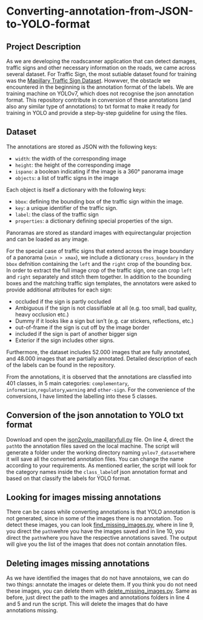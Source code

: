 # Converting-annotation-from-JSON-to-YOLO-format
## Project Description
As we are developing the roadscanner application that can detect damages, traffic signs and other necessary information on the roads, we came across several dataset. For Traffic Sign, the most sutiable dataset found for training was the [Mapillary Traffic Sign Dataset](https://www.mapillary.com/dataset/trafficsign). Howwver, the obstacle we encountered in the beginning is the annotation format of the labels. We are training machine on YOLOv7, which does not recognise the json annotation format. This repository contribute in conversion of these annotations (and also any similar type of annotations) to txt format to make it ready for training in YOLO and provide a step-by-step guideline for using the files.

## Dataset
The annotations are stored as JSON with the following keys:
 - `width`: the width of the corresponding image
 - `height`: the height of the corresponding image
 - `ispano`: a boolean indicating if the image is a 360° panorama image
 - `objects`: a list of traffic signs in the image

 Each object is itself a dictionary with the following keys:
  - `bbox`: defining the bounding box of the traffic sign within the image.
  - `key`: a unique identifier of the traffic sign.
  - `label`: the class of the traffic sign
  - `properties`: a dictionary defining special properties of the sign.

Panoramas are stored as standard images with equirectangular projection and can be loaded as any image.

For the special case of traffic signs that extend across the image boundary of a panorama (`xmin > xmax`),
we include a dictionary `cross_boundary` in the `bbox` defnition containing the `left` and the `right` crop of the bounding box. In order to extract the full image crop of the traffic sign, one can crop `left` and `right` separately and stitch them together.
In addition to the bounding boxes and the matching traffic sign templates, the annotators were asked to provide additional attributes for each sign: 
-	occluded if the sign is partly occluded
-	Ambiguous if the sign is not classifiable at all (e.g. too small, bad quality, heavy occlusion etc.)
-	Dummy if it looks like a sign but isn’t (e.g. car stickers, reflections, etc.)
-	out-of-frame if the sign is cut off by the image border
-	included if the sign is part of another bigger sign 
-	Exterior if the sign includes other signs.

Furthermore, the dataset includes 52.000 images that are fully annotated, and 48.000 images that are partially annotated. Detailed description of each of the labels can be found in the repository. 

From the annotations, it is observed that the annotations are classfied into 401 classes, in 5 main categories: `complementary`, `information`,`regulatory`,`warning` and `other-sign`. For the convenience of the conversions, I have limited the labelling into these 5 classes.

## Conversion of the json annotation to YOLO txt format
Download and open the [json2yolo_mapillaryfull.py](https://github.com/TahmidTowsifAhmed/Converting-annotation-from-JSON-to-YOLO-format/blob/main/json2yolo_mapillaryfull.py) file. On line 4, direct the `path`to the annotation files saved on the local machine. The script will generate a folder under the working directory naming `yolov7_dataset`where it will save all the converted annotation files. You can change the name according to your requirements. As mentioned earlier, the script will look for the category names inside the `class_label`of json annotation format and based on that classify the labels for YOLO format. 

## Looking for images missing annotations
There can be cases while converting annotations is that YOLO annotation is not generated, since in some of the images there is no annotation. Too detect these images, you can look [find_missing_images.py](https://github.com/TahmidTowsifAhmed/Converting-annotation-from-JSON-to-YOLO-format/blob/main/find_missing_images.py), where in line 9, you direct the `path`wehre you have the images saved and in line 10, you direct the `path`where you have the respective annotations saved. The output will give you the list of the images that does not contain annotation files.

## Deleting images missing annotations
As we have identified the images that do not have annotaions, we can do two things: annotate the images or delete them. If you think you do not need these images, you can delete them with [delete_missing_images.py](https://github.com/TahmidTowsifAhmed/Converting-annotation-from-JSON-to-YOLO-format/blob/main/delete_missing_images.py). Same as before, just direct the path to the images and annotations folders in line 4 and 5 and run the script. This will delete the images that do have annotations missing.
